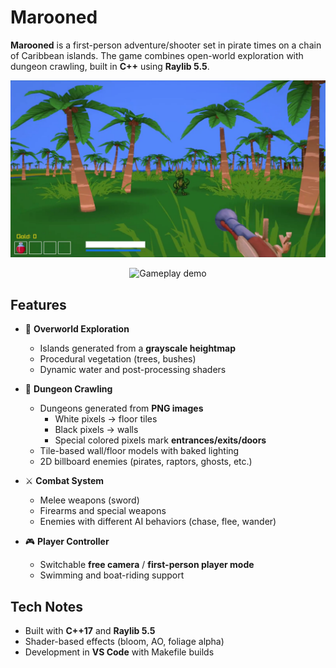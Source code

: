 # Marooned  

**Marooned** is a first-person adventure/shooter set in pirate times on a chain of Caribbean islands. The game combines open-world exploration with dungeon crawling, built in **C++** using **Raylib 5.5**. 

![Gameplay Screenshot](assets/screenshots/dinoFrame.png)
<p align="center">
  <img src="assets/sceenshots/demo.gif" alt="Gameplay demo" width="800"/>
</p>

## Features  

- 🌴 **Overworld Exploration**  
  - Islands generated from a **grayscale heightmap**  
  - Procedural vegetation (trees, bushes)  
  - Dynamic water and post-processing shaders  

- 🏰 **Dungeon Crawling**  
  - Dungeons generated from **PNG images**  
    - White pixels → floor tiles  
    - Black pixels → walls  
    - Special colored pixels mark **entrances/exits/doors**  
  - Tile-based wall/floor models with baked lighting  
  - 2D billboard enemies (pirates, raptors, ghosts, etc.)  

- ⚔️ **Combat System**  
  - Melee weapons (sword)  
  - Firearms and special weapons 
  - Enemies with different AI behaviors (chase, flee, wander)  

- 🎮 **Player Controller**  
  - Switchable **free camera** / **first-person player mode**  
  - Swimming and boat-riding support  

## Tech Notes  

- Built with **C++17** and **Raylib 5.5**  
- Shader-based effects (bloom, AO, foliage alpha)  
- Development in **VS Code** with Makefile builds  

